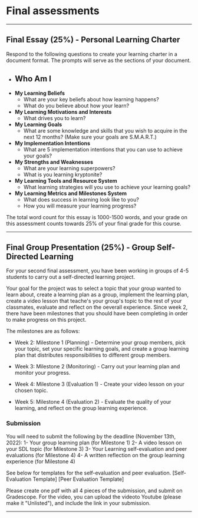 # Final assessments

---

## **Final Essay (25%) - Personal Learning Charter**

Respond to the following questions to create your learning charter in a document format. The prompts will serve as the sections of your document.  

- **Who Am I**
  -  
- **My Learning Beliefs**
  - What are your key beliefs about how learning happens?
  - What do you believe about how your learn?
- **My Learning Motivations and Interests** 
  - What drives you to learn? 
- **My Learning Goals** 
  - What are some knowledge and skills that you wish to acquire in the next 12 months? (Make sure your goals are S.M.A.R.T.)
- **My Implementation Intentions**
  - What are 5 implementation intentions that you can use to achieve your goals?  
- **My Strengths and Weaknesses**
  - What are your learning superpowers?
  - What is you learning kryptonite?
- **My Learning Tools and Resource System** 
  - What learning strategies will you use to achieve your learning goals? 
- **My Learning Metrics and Milestones System** 
  - What does success in learning look like to you?
  - How you will measure your learning progress?


The total word count for this essay is 1000-1500 words, and your grade on this assessment counts towards 25% of your final grade for this course.


---


## **Final Group Presentation (25%) - Group Self-Directed Learning**

For your second final assessment, you have been working in groups of 4-5 students to carry out a self-directed learning project.

Your goal for the project was to select a topic that your group wanted to learn about, create a learning plan as a group, implement the learning plan, create a video lesson that teache's your group's topic to the rest of your classmates, evaluate and reflect on the oeverall experience.  Since week 2, there have been milestones that you should have been completing in order to make progress on this project.

The milestones are as follows:

- Week 2: Milestone 1 (Planning) -  Determine your group members, pick your topic, set your specific learning goals, and create a group learning plan that distributes responsibilities to different group members.

- Week 3: Milestone 2 (Monitoring) - Carry out your learning plan and monitor your progress.

- Week 4: Milestone 3 (Evaluation 1) - Create your video lesson on your chosen topic.

- Week 5: Milestone 4 (Evaluation 2) - Evaluate the quality of your learning, and reflect on the group learning experience.

### Submission

You will need to submit the following by the deadline (November 13th, 2022):
1- Your group learning plan (for Milestone 1)
2- A video lesson on your SDL topic (for Milestone 3)
3- Your Learning self-evaluation and peer evaluations (for Milestone 4)
4- A written reflection on the group learning experience (for Milestone 4)

See below for templates for the self-evaluation and peer evaluation.
[Self-Evaluation Template]
[Peer Evaluation Template]

Please create one pdf with all 4 pieces of the submission, and submit on Gradescope. For the video, you can upload the videoto Youtube (please make it "Unlisted"), and include the link in your submission.

---
